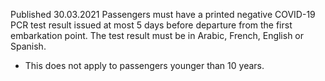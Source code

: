 Published 30.03.2021
Passengers must have a printed negative COVID-19 PCR test result issued at most 5 days before departure from the first embarkation point. The test result must be in Arabic, French, English or Spanish.
- This does not apply to passengers younger than 10 years.

